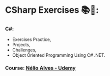 # CSharp Exercises 📚🎯:

### C#:
- Exercises Practice,
- Projects, 
- Challenges,
- Object Oriented Programming Using C# .NET.

### Course: [Nélio Alves - Udemy](https://www.udemy.com/course/programacao-orientada-a-objetos-csharp/)


